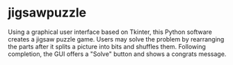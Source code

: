 # jigsawpuzzle
Using a graphical user interface based on Tkinter, this Python software creates a jigsaw puzzle game. Users may solve the problem by rearranging the parts after it splits a picture into bits and shuffles them. Following completion, the GUI offers a "Solve" button and shows a congrats message.
